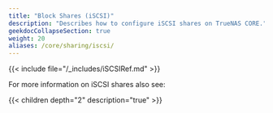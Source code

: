 ```yaml
---
title: "Block Shares (iSCSI)"
description: "Describes how to configure iSCSI shares on TrueNAS CORE."
geekdocCollapseSection: true
weight: 20
aliases: /core/sharing/iscsi/
---
```


{{< include file="/_includes/iSCSIRef.md" >}}

For more information on iSCSI shares also see:

{{< children depth="2" description="true" >}}
